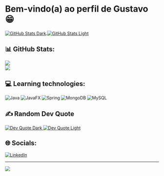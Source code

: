 # Bem-vindo(a) ao perfil de Gustavo 😁

<!-- GitHub Stats adaptável ao tema (claro ou escuro) -->
<a href="https://github.com/anuraghazra/github-readme-stats#gh-dark-mode-only">
  <img src="https://github-readme-stats.vercel.app/api?username=Gustavo-Kenzo&show_icons=true&theme=tokyonight#gh-dark-mode-only" alt="GitHub Stats Dark" align="center" style="max-width: 100%;" />
</a>
<a href="https://github.com/anuraghazra/github-readme-stats#gh-light-mode-only">
  <img src="https://github-readme-stats.vercel.app/api?username=Gustavo-Kenzo&show_icons=true&theme=default#gh-light-mode-only" alt="GitHub Stats Light" align="center" style="max-width: 100%;" />
</a>

## 📊 GitHub Stats:

![](https://github-readme-streak-stats.herokuapp.com/?user=Gustavo-Kenzo&theme=default_repocard&hide_border=false)<br/>
![](https://github-readme-stats.vercel.app/api/top-langs/?username=Gustavo-Kenzo&theme=default_repocard&hide_border=false&include_all_commits=false&count_private=false&layout=compact)

## 💻 Learning technologies:
![Java](https://img.shields.io/badge/java-%23ED8B00.svg?style=for-the-badge&logo=openjdk&logoColor=white) 
![JavaFX](https://img.shields.io/badge/javafx-%23FF0000.svg?style=for-the-badge&logo=javafx&logoColor=white) 
![Spring](https://img.shields.io/badge/spring-%236DB33F.svg?style=for-the-badge&logo=spring&logoColor=white) 
![MongoDB](https://img.shields.io/badge/MongoDB-%234ea94b.svg?style=for-the-badge&logo=mongodb&logoColor=white) 
![MySQL](https://img.shields.io/badge/mysql-4479A1.svg?style=for-the-badge&logo=mysql&logoColor=white)

## ✍️ Random Dev Quote

<!-- Quote adaptável ao tema -->
<a href="https://github.com/piyushsuthar/github-readme-quotes#gh-dark-mode-only">
  <img src="https://quotes-github-readme.vercel.app/api?type=vertical&theme=tokyonight#gh-dark-mode-only" alt="Dev Quote Dark" />
</a>
<a href="https://github.com/piyushsuthar/github-readme-quotes#gh-light-mode-only">
  <img src="https://quotes-github-readme.vercel.app/api?type=vertical&theme=default#gh-light-mode-only" alt="Dev Quote Light" />
</a>

## 🌐 Socials:

[![LinkedIn](https://img.shields.io/badge/LinkedIn-%230077B5.svg?logo=linkedin&logoColor=white)](https://www.linkedin.com/in/gustavo-kenzo-almeida-de-castro-529a55232/?trk=opento_sprofile_details)

---

[![](https://visitcount.itsvg.in/api?id=Gustavo-Kenzo&icon=2&color=1)](https://visitcount.itsvg.in)

<!-- Proudly created with GPRM ( https://gprm.itsvg.in ) -->
